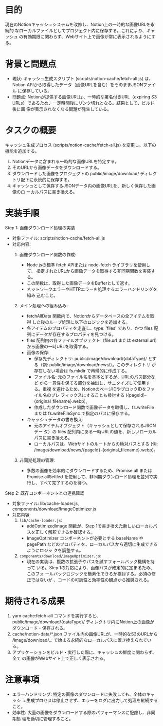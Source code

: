  # 目的


  現在のNotionキャッシュシステムを改修し、Notion上の一時的な画像URLを永続的
  なローカルファイルとしてプロジェクト内に保存する。これにより、キャッシュ
  の有効期限に関わらず、Webサイト上で画像が常に表示されるようにする。

  # 背景と問題点


   - 現状: キャッシュ生成スクリプト (scripts/notion-cache/fetch-all.js)
     は、Notion APIから取得したデータ（画像URLを含む）をそのままJSONファイル
     に保存している。
   - 問題点: Notionが提供する画像URLは、一時的な署名付きURL（expiring S3
     URLs）であるため、一定時間後にリンク切れとなる。結果として、ビルド後に画
     像が表示されなくなる問題が発生している。

  # タスクの概要

  キャッシュ生成プロセス (scripts/notion-cache/fetch-all.js)
  を変更し、以下の機能を追加する。


   1. Notionデータに含まれる一時的な画像URLを特定する。
   2. そのURLから画像データをダウンロードする。
   3. ダウンロードした画像をプロジェクトの public/image/download/
      ディレクトリ配下に永続的に保存する。
   4. キャッシュとして保存するJSONデータ内の画像URLを、新しく保存した画像のロ
      ーカルパスに書き換える。


  # 実装手順

  Step 1: 画像ダウンロード処理の実装


   - 対象ファイル: scripts/notion-cache/fetch-all.js
   - 対応内容:
       1. 画像ダウンロード関数の作成:
           - Node.jsの標準 fetch APIまたは node-fetch ライブラリを使用して、
             指定されたURLから画像データを取得する非同期関数を実装する。
           - この関数は、取得した画像データをBufferとして返す。
           - ネットワークエラーやHTTPエラーを処理するエラーハンドリングを組み
             込むこと。


       2. メイン処理への組み込み:
           - fetchAllData 関数内で、Notionからデータベースの全アイテムを取得
             した後のループ処理に以下のロジックを追加する。
           - 各アイテムのプロパティを走査し、type: 'files' であり、かつ files
             配列にデータが存在するプロパティを見つける。
           - files 配列内の各ファイルオブジェクト（file.url または
             external.url）から画像の一時URLを取得する。
           - 画像の保存:
               - 保存先ディレクトリ: public/image/download/{dataType}/
                 とする（例: public/image/download/news/）。このディレクトリ
                 が存在しない場合は fs.mkdir で再帰的に作成する。
               - ファイル名: 元のファイル名を基本とするが、URLのパス部分など
                 から一意性を保てる部分を抽出し、サニタイズして使用する。重複
                 を避けるため、NotionのページIDやブロックIDをファイル名のプレ
                 フィックスにすることも検討する
                 ({pageId}-{original_filename}.webp)。
               - 作成したダウンロード関数で画像データを取得し、fs.writeFile
                 または fs.writeFileSync で指定のパスに保存する。
           - キャッシュデータの書き換え:
               - 元のアイテムオブジェクト（キャッシュとして保存されるJSONデー
                 タ）の files
                 配列内にある一時URLの値を、新しいローカルパスに書き換える。
               - ローカルパスは、Webサイトのルートからの絶対パスとする (例:
                 /image/download/news/{pageId}-{original_filename}.webp)。


       3. 非同期処理の管理:
           - 多数の画像を効率的にダウンロードするため、Promise.all または
             Promise.allSettled を使用して、非同期ダウンロード処理を並列で実
             行し、すべて完了するのを待つ。

  Step 2: 既存コンポーネントとの連携確認


   - 対象ファイル: lib/cache-loader.js, components/download/ImageOptimizer.js
   - 対応内容:
       1. `lib/cache-loader.js`:
           - addOptimizedImage 関数が、Step
             1で書き換えた新しいローカルパスを正しく解釈できるか確認する。
           - ImageOptimizer コンポーネントが必要とする baseName や pagePath
             などのプロパティを、ローカルパスから適切に生成できるようにロジッ
             クを調整する。
       2. `components/download/ImageOptimizer.js`:
           - 現在の実装は、複数の拡張子やパスを試すフォールバック機構を持って
             いる。Step 1の対応により、画像パスが確定的に定まるため、このフォ
             ールバックロジックを簡素化できるか検討する。必須の修正ではないが
             、コードの可読性と効率性の観点から推奨される。

  # 期待される成果


   1. yarn cache:fetch-all
      コマンドを実行すると、public/image/download/{dataType}/
      ディレクトリ内にNotion上の画像がダウンロード・保存される。
   2. cache/notion-data/*.json ファイル内の画像URLが、一時的なS3のURLから
      /image/download/... で始まる永続的なローカルパスに置き換えられている。
   3. アプリケーションをビルド・実行した際に、キャッシュの鮮度に関わらず、全て
      の画像がWebサイト上で正しく表示される。


  # 注意事項


   - エラーハンドリング: 特定の画像のダウンロードに失敗しても、全体のキャッシ
     ュ生成プロセスは停止させず、エラーをログに出力して処理を継続すること。
   - 効率性: 大量の画像をダウンロードする際のパフォーマンスに配慮し、非同期処
     理を適切に管理すること。